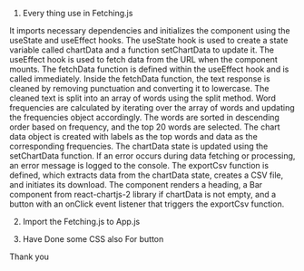 
1. Every thing use in Fetching.js


It imports necessary dependencies and initializes the component using the useState and useEffect hooks.
The useState hook is used to create a state variable called chartData and a function setChartData to update it.
The useEffect hook is used to fetch data from the URL when the component mounts. The fetchData function is defined within the useEffect hook and is called immediately.
Inside the fetchData function, the text response is cleaned by removing punctuation and converting it to lowercase.
The cleaned text is split into an array of words using the split method.
Word frequencies are calculated by iterating over the array of words and updating the frequencies object accordingly.
The words are sorted in descending order based on frequency, and the top 20 words are selected.
The chart data object is created with labels as the top words and data as the corresponding frequencies.
The chartData state is updated using the setChartData function.
If an error occurs during data fetching or processing, an error message is logged to the console.
The exportCsv function is defined, which extracts data from the chartData state, creates a CSV file, and initiates its download.
The component renders a heading, a Bar component from react-chartjs-2 library if chartData is not empty, and a button with an onClick event listener that triggers the exportCsv function.



2. Import the Fetching.js to App.js 


4. Have Done some CSS also For button

Thank you


